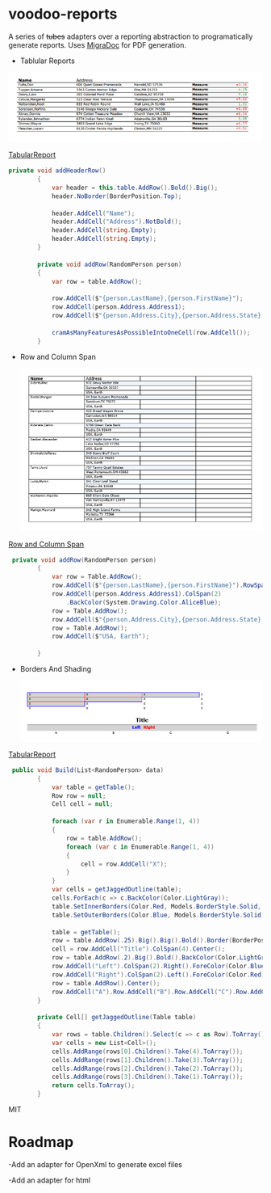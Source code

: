 # voodoo-reports

A series of ~~tubes~~ adapters over a reporting abstraction to programatically generate reports.  Uses [MigraDoc](http://www.pdfsharp.net) for PDF generation.



  - Tablular Reports 

   ![Tabular Report](https://raw.githubusercontent.com/MiniverCheevy/voodoo-reports/master/Samples/TabularReport.png "Tabular Report")

[TabularReport](https://raw.githubusercontent.com/MiniverCheevy/voodoo-reports/master/Samples//TabularReport.pdf)
```cs
private void addHeaderRow()  
        {
            var header = this.table.AddRow().Bold().Big();
            header.NoBorder(BorderPosition.Top);

            header.AddCell("Name");
            header.AddCell("Address").NotBold();
            header.AddCell(string.Empty); 
            header.AddCell(string.Empty);
        }

        private void addRow(RandomPerson person)
        { 
            var row = table.AddRow();
            
            row.AddCell($"{person.LastName},{person.FirstName}");
            row.AddCell(person.Address.Address1);
            row.AddCell($"{person.Address.City},{person.Address.State} {person.Address.ZipCode}");
            
            cramAsManyFeaturesAsPossibleIntoOneCell(row.AddCell());
        }
```
 - Row and Column Span 

   ![Row and Column Span](https://raw.githubusercontent.com/MiniverCheevy/voodoo-reports/master/Samples//RowAndColumnSpanReport.png "Tabular Report")

[Row and Column Span](https://raw.githubusercontent.com/MiniverCheevy/voodoo-reports/master/Samples//RowAndColumnSpanReport.pdf)

```cs
 private void addRow(RandomPerson person)
        {
            var row = Table.AddRow();
            row.AddCell($"{person.LastName},{person.FirstName}").RowSpan(3);
            row.AddCell(person.Address.Address1).ColSpan(2)
                .BackColor(System.Drawing.Color.AliceBlue);
            row = Table.AddRow();
            row.AddCell($"{person.Address.City},{person.Address.State} {person.Address.ZipCode}");
            row = Table.AddRow();
            row.AddCell($"USA, Earth");

        }
```

- Borders And Shading

   ![Borders And Shading](https://raw.githubusercontent.com/MiniverCheevy/voodoo-reports/master/Samples//BordersAndShadingReport.png "Tabular Report")

[TabularReport](https://raw.githubusercontent.com/MiniverCheevy/voodoo-reports/master/Samples//BordersAndShadingReport.pdf)

```cs
 public void Build(List<RandomPerson> data)
        {
            var table = getTable();
            Row row = null;
            Cell cell = null;

            foreach (var r in Enumerable.Range(1, 4))
            {
                row = table.AddRow();
                foreach (var c in Enumerable.Range(1, 4))
                {
                    cell = row.AddCell("X");
                }
            }
            var cells = getJaggedOutline(table);
            cells.ForEach(c => c.BackColor(Color.LightGray));
            table.SetInnerBorders(Color.Red, Models.BorderStyle.Solid, cells);            
            table.SetOuterBorders(Color.Blue, Models.BorderStyle.Solid, cells);

            table = getTable();
            row = table.AddRow(.25).Big().Big().Bold().Border(BorderPosition.Bottom);
            cell = row.AddCell("Title").ColSpan(4).Center();
            row = table.AddRow(.2).Big().Bold().BackColor(Color.LightGray);
            row.AddCell("Left").ColSpan(2).Right().ForeColor(Color.Blue);
            row.AddCell("Right").ColSpan(2).Left().ForeColor(Color.Red);
            row = table.AddRow().Center();
            row.AddCell("A").Row.AddCell("B").Row.AddCell("C").Row.AddCell("D");
        }

        private Cell[] getJaggedOutline(Table table)
        {
            var rows = table.Children().Select(c => c as Row).ToArray();
            var cells = new List<Cell>();
            cells.AddRange(rows[0].Children().Take(4).ToArray());
            cells.AddRange(rows[1].Children().Take(3).ToArray());
            cells.AddRange(rows[2].Children().Take(2).ToArray());
            cells.AddRange(rows[3].Children().Take(1).ToArray());
            return cells.ToArray();
        }
```

  

MIT

# Roadmap
-Add an adapter for OpenXml to generate excel files

-Add an adapter for html